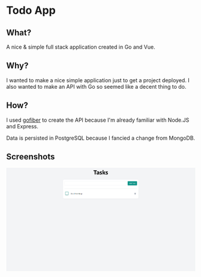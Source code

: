 # Todo App

## What?

A nice & simple full stack application created in Go and Vue.

## Why?

I wanted to make a nice simple application just to get a project deployed. I also wanted to make an API with Go so seemed like a decent thing to do.

## How?

I used [gofiber](https://gofiber.io/) to create the API because I'm already familiar with Node.JS and Express. 

Data is persisted in PostgreSQL because I fancied a change from MongoDB. 

## Screenshots

![A screenshot of the application](docs/img/screenshot-1.png)
